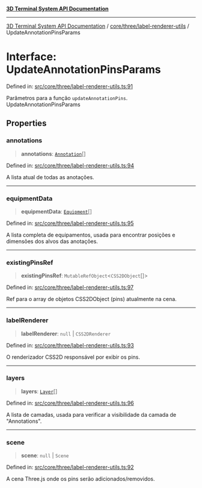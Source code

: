 [**3D Terminal System API Documentation**](../../../../README.md)

***

[3D Terminal System API Documentation](../../../../README.md) / [core/three/label-renderer-utils](../README.md) / UpdateAnnotationPinsParams

# Interface: UpdateAnnotationPinsParams

Defined in: [src/core/three/label-renderer-utils.ts:91](https://github.com/Dicommunitas/ThreeJS_Terminal_3D/blob/824631c882bd29351bc730ad23d22c22cce24127/src/core/three/label-renderer-utils.ts#L91)

Parâmetros para a função `updateAnnotationPins`.
 UpdateAnnotationPinsParams

## Properties

### annotations

> **annotations**: [`Annotation`](../../../../lib/types/interfaces/Annotation.md)[]

Defined in: [src/core/three/label-renderer-utils.ts:94](https://github.com/Dicommunitas/ThreeJS_Terminal_3D/blob/824631c882bd29351bc730ad23d22c22cce24127/src/core/three/label-renderer-utils.ts#L94)

A lista atual de todas as anotações.

***

### equipmentData

> **equipmentData**: [`Equipment`](../../../../lib/types/interfaces/Equipment.md)[]

Defined in: [src/core/three/label-renderer-utils.ts:95](https://github.com/Dicommunitas/ThreeJS_Terminal_3D/blob/824631c882bd29351bc730ad23d22c22cce24127/src/core/three/label-renderer-utils.ts#L95)

A lista completa de equipamentos, usada para encontrar posições e dimensões dos alvos das anotações.

***

### existingPinsRef

> **existingPinsRef**: `MutableRefObject`\<`CSS2DObject`[]\>

Defined in: [src/core/three/label-renderer-utils.ts:97](https://github.com/Dicommunitas/ThreeJS_Terminal_3D/blob/824631c882bd29351bc730ad23d22c22cce24127/src/core/three/label-renderer-utils.ts#L97)

Ref para o array de objetos CSS2DObject (pins) atualmente na cena.

***

### labelRenderer

> **labelRenderer**: `null` \| `CSS2DRenderer`

Defined in: [src/core/three/label-renderer-utils.ts:93](https://github.com/Dicommunitas/ThreeJS_Terminal_3D/blob/824631c882bd29351bc730ad23d22c22cce24127/src/core/three/label-renderer-utils.ts#L93)

O renderizador CSS2D responsável por exibir os pins.

***

### layers

> **layers**: [`Layer`](../../../../lib/types/interfaces/Layer.md)[]

Defined in: [src/core/three/label-renderer-utils.ts:96](https://github.com/Dicommunitas/ThreeJS_Terminal_3D/blob/824631c882bd29351bc730ad23d22c22cce24127/src/core/three/label-renderer-utils.ts#L96)

A lista de camadas, usada para verificar a visibilidade da camada de "Annotations".

***

### scene

> **scene**: `null` \| `Scene`

Defined in: [src/core/three/label-renderer-utils.ts:92](https://github.com/Dicommunitas/ThreeJS_Terminal_3D/blob/824631c882bd29351bc730ad23d22c22cce24127/src/core/three/label-renderer-utils.ts#L92)

A cena Three.js onde os pins serão adicionados/removidos.
